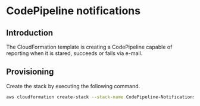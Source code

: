 # CodePipeline notifications

## Introduction

The CloudFormation template is creating a CodePipeline capable of reporting when it is stared, succeeds or fails via e-mail.

## Provisioning

Create the stack by executing the following command.

```bash
aws cloudformation create-stack --stack-name CodePipeline-Notifications --template-body file://codepipeline-notifications.yaml --parameter ParameterKey=EmailAddress,ParameterValue=<email address> --capabilities CAPABILITY_IAM
```
